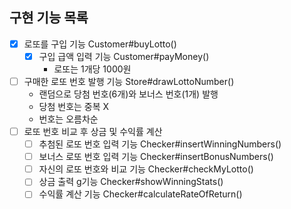 ## 구현 기능 목록
- [x] 로또를 구입 기능 Customer#buyLotto()
  - [x] 구입 급액 입력 기능 Customer#payMoney()
    - 로또는 1개당 1000원 
- [ ] 구매한 로또 번호 발행 기능 Store#drawLottoNumber()
    - 랜덤으로 당첨 번호(6개)와 보너스 번호(1개) 발행
    - 당첨 번호는 중복 X
    - 번호는 오름차순
- [ ] 로또 번호 비교 후 상금 및 수익률 계산 
  - [ ] 추첨된 로또 번호 입력 기능 Checker#insertWinningNumbers()
  - [ ] 보너스 로또 번호 입력 기능 Checker#insertBonusNumbers()
  - [ ] 자신의 로또 번호와 비교 기능 Checker#checkMyLotto()
  - [ ] 상금 출력 g기능 Checker#showWinningStats()
  - [ ] 수익률 계산 기능 Checker#calculateRateOfReturn()
